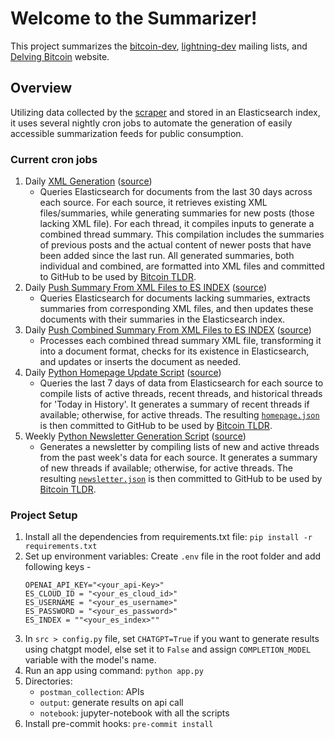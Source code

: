 # Welcome to the Summarizer!

This project summarizes the [bitcoin-dev](https://gnusha.org/pi/bitcoindev), [lightning-dev](https://lists.linuxfoundation.org/pipermail/lightning-dev) mailing lists, and [Delving Bitcoin](https://delvingbitcoin.org/) website.

## Overview

Utilizing data collected by the [scraper](https://github.com/bitcoinsearch/scraper) and stored in an Elasticsearch index, it uses several nightly cron jobs to automate the generation of easily accessible summarization feeds for public consumption.

### Current cron jobs

1. Daily [XML Generation](.github/workflows/xmls_gen_cron_job.yml) ([source](xmls_generator_production.py))
   - Queries Elasticsearch for documents from the last 30 days across each source. For each source, it retrieves existing XML files/summaries, while generating summaries for new posts (those lacking XML file).
     For each thread, it compiles inputs to generate a combined thread summary. This compilation includes the summaries of previous posts and the actual content of newer posts that have been added since the last run.
     All generated summaries, both individual and combined, are formatted into XML files and committed to GitHub to be used by [Bitcoin TLDR](https://github.com/bitcoinsearch/tldr).
2. Daily [Push Summary From XML Files to ES INDEX](.github/workflows/push_summary_to_elasticsearch_cron_job.yml) ([source](push_summary_to_es.py))
   - Queries Elasticsearch for documents lacking summaries, extracts summaries from corresponding XML files, and then updates these documents with their summaries in the Elasticsearch index.
3. Daily [Push Combined Summary From XML Files to ES INDEX](.github/workflows/push_combined_summary_to_es_cron_job.yml) ([source](push_combined_summary_to_es.py))
   - Processes each combined thread summary XML file, transforming it into a document format, checks for its existence in Elasticsearch, and updates or inserts the document as needed.
4. Daily [Python Homepage Update Script](.github/workflows/homepage_json_gen_cron_job.yml) ([source](generate_homepage_xml.py))
   - Queries the last 7 days of data from Elasticsearch for each source to compile lists of active threads, recent threads, and historical threads for 'Today in History'. It generates a summary of recent threads if available; otherwise, for active threads. The resulting [`homepage.json`](static/homepage.json) is then committed to GitHub to be used by [Bitcoin TLDR](https://github.com/bitcoinsearch/tldr).
5. Weekly [Python Newsletter Generation Script](.github/workflows/weekly_newsletter_gen_cron_job.yml) ([source](generate_weekly_newsletter_json.py))
   - Generates a newsletter by compiling lists of new and active threads from the past week's data for each source. It generates a summary of new threads if available; otherwise, for active threads. The resulting [`newsletter.json`](static/newsletters/newsletter.json) is then committed to GitHub to be used by [Bitcoin TLDR](https://github.com/bitcoinsearch/tldr).

### Project Setup

1. Install all the dependencies from requirements.txt file: `pip install -r requirements.txt`
2. Set up environment variables: Create `.env` file in the root folder and add following keys -
   ```
   OPENAI_API_KEY="<your_api-Key>"
   ES_CLOUD_ID = "<your_es_cloud_id>"
   ES_USERNAME = "<your_es_username>"
   ES_PASSWORD = "<your_es_password>"
   ES_INDEX = ""<your_es_index>""
   ```
3. In `src > config.py` file, set `CHATGPT=True` if you want to generate results using chatgpt model, else set it to `False` and assign `COMPLETION_MODEL` variable with the model's name.
4. Run an app using command: `python app.py`
5. Directories:
   - `postman_collection`: APIs
   - `output`: generate results on api call
   - `notebook`: jupyter-notebook with all the scripts
6. Install pre-commit hooks: `pre-commit install`
